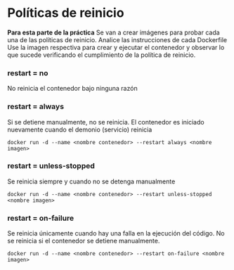 # Políticas de reinicio

**Para esta parte de la práctica**
Se van a crear imágenes para probar cada una de las políticas de reinicio.
Analice las instrucciones de cada Dockerfile 
Use la imagen respectiva para crear y ejecutar el contenedor y observar lo que sucede verificando 
el cumplimiento de la política de reinicio.

### restart = no

No reinicia el contenedor bajo ninguna razón

### restart = always

Si se detiene manualmente, no se reinicia. El contenedor es iniciado nuevamente cuando el demonio (servicio) reinicia

```
docker run -d --name <nombre contenedor> --restart always <nombre imagen>
```

### restart = unless-stopped

Se reinicia siempre y cuando no se detenga manualmente

```
docker run -d --name <nombre contenedor> --restart unless-stopped <nombre imagen>
```

### restart = on-failure

Se reinicia únicamente cuando hay una falla en la ejecución del código. No se reinicia si el contenedor se detiene manualmente.

```
docker run -d --name <nombre contenedor> --restart on-failure <nombre imagen>
```
